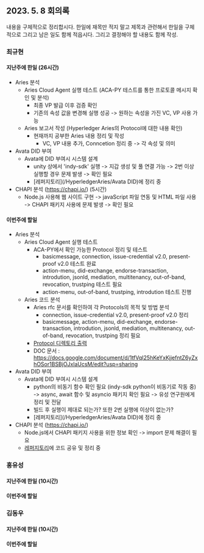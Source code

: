 ## 2023. 5. 8 회의록

내용을 구체적으로 정리합시다. 한일에 재목만 적지 말고 제목과 관련해서 한일을 구체적으로 그리고 남은 일도 함께 적읍시다. 그리고 결정해야 할 내용도 함께 작성.


### 최규현

#### 지난주에 한일 (26시간)
  - Aries 분석
    - Aries Cloud Agent 실행 테스트 (ACA-PY 테스트를 통한 프로토콜 메시지 확인 및 분석)
      - 최종 VP 발급 이후 검증 확인
      - 기존의 속성 값을 변경해 실행 성공 -> 원하는 속성을 가진 VC, VP 사용 가능
    - Aries 보고서 작성 (Hyperledger Aries의 Protocol에 대한 내용 확인)
      - 현재까지 공부한 Aries 내용 정리 및 작성
        - VC, VP 내용 추가, Conncetion 정리 중 -> 각 속성 및 의미
  - Avata DID 부여
    - Avata에 DID 부여시 시스템 설계
      - unity 상에서 'indy-sdk' 실행 -> 지갑 생성 및 풀 연결 가능 -> 2번 이상 실행할 경우 문제 발생 -> 확인 필요
      - [레퍼지토리](/HyperledgerAries/Avata DID)에 정리 중
  - CHAPI 분석 (https://chapi.io/) (5시간)
    - Node.js 사용해 웹 사이트 구현 -> javaScript 파일 연동 및 HTML 파일 사용 -> CHAPI 패키지 사용에 문제 발생 -> 확인 필요


#### 이번주에 할일
  - Aries 분석 
    - Aries Cloud Agent 실행 테스트
      - ACA-PY에서 확인 가능한 Protocol 정리 및 테스트
        - basicmessage, connection, issue-credential v2.0, present-proof v2.0 테스트 완료
        - action-menu, did-exchange, endorse-transaction, introdution, jsonld, mediation, multitenancy, out-of-band, revocation, trustping 테스트 필요
        - action-menu, out-of-band, trustping, introdution 테스트 진행
    - Aries 코드 분석
      - Aries rfc 문서를 확인하여 각 Protocols의 목적 및 방법 분석
        - connection, issue-credential v2.0, present-proof v2.0 정리
        - basicmessage, action-menu, did-exchange, endorse-transaction, introdution, jsonld, mediation, multitenancy, out-of-band, revocation, trustping 정리 필요
      - [Protocol 디렉토리 출력](/HyperledgerAries/aries-python-test/README.md) 
      - DOC 문서 : https://docs.google.com/document/d/1tfVqI25hKeYxKjjefntZ6yZxhOSor1BSBjOJxlaUcsM/edit?usp=sharing
  - Avata DID 부여
    - Avata에 DID 부여시 시스템 설계
      - python의 비동기 함수 확인 필요 (indy-sdk python이 비동기로 작동 중) -> async, await 함수 및 asyncio 패키지 확인 필요 -> 유성 연구원에게 정리 및 전달
      - 빌드 후 실행이 제대로 되는가? 또한 2번 실행에 이상이 없는가?
      - [레퍼지토리](/HyperledgerAries/Avata DID)에 정리 중
  - CHAPI 분석 (https://chapi.io/) 
    - Node.js에서 CHAPI 패키지 사용을 위한 정보 확인 -> import 문제 해결이 필요
    - [레퍼지토리](/HyperledgerAries/CHAPI_test)에 코드 공유 및 정리 중


### 홍유성

#### 지난주에 한일 (10시간)


#### 이번주에 할일


### 김동우

#### 지난주에 한일 (10시간)


#### 이번주에 할일
